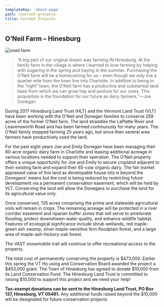 ```yaml
---
templateKey: 'about-page'
path: /current-projects
title: Current Projects
---
```

## O’Neil Farm – Hinesburg
![oneil farm](/img/oneil-farm.jpg)

> “A big part of our original dream was farming IN Hinesburg. At the family farm in the village is where I learned to love farming by helping with sugaring in the spring and haying in the summer. Purchasing the O’Neil farm will be a homecoming for us – even though we only live a quarter mile from the town line into Charlotte. In addition to being in the “right” town, the O’Neil farm has a productive and substantial land base from which we can grow hay and pasture for our cows. This acquisition is the foundation for our future as dairy farmers.”—Joe Donegan

During 2017 Hinesburg Land Trust (HLT) and the Vermont Land Trust (VLT) have been working with the O’Neil and Donegan families to conserve 259 acres of the former O’Neil farm.  The land straddles the LaPlatte River and Leavensworth Road and has been farmed continuously for many years.   The O’Neil family stopped farming 25 years ago, but since then several area farmers have productively used the land.

For the past eight years Joe and Emily Donegan have been managing their 80-acre organic dairy farm in Charlotte and leasing additional acreage in various locations needed to support their operation.  The O’Neil property offers a unique opportunity for Joe and Emily to secure cropland adjacent to their existing farm and expand their 65-cow organic dairy.  The fair market appraised value of this land as developable house lots is beyond the Donegans’ means but the cost is being reduced by restricting future development via a permanent conservation easement, which will be held by VLT.  Conserving the land will allow the Donegans to purchase the land for its agricultural value only.

Once conserved, 135 acres comprising the prime and statewide agricultural soils will remain in crops.  The remaining acreage will be protected in a river corridor easement and riparian buffer zones that will serve to ameliorate flooding, protect downstream water quality, and enhance wildlife habitat.  Features of ecological significance include shrub wetlands, red maple-green ash swamp, silver maple-sensitive fern floodplain forest, and a large area of maple-ash-hickory-oak forest.

The VAST snowmobile trail will continue to offer recreational access to the property.

The total cost of permanently conserving the property is $473,000. Earlier this spring the VT Ho using and Conservation Board awarded the project a $453,000 grant. The Town of Hinesburg has agreed to donate $10,000 from its Land Conservation Fund. The Hinesburg Land Trust is committed to raising $10,000 to support this project and we need your help!

**Tax-exempt donations can be sent to the Hinesburg Land Trust, PO Box 137, Hinesburg, VT 05461.**  Any additional funds raised beyond the $10,000 will be designated for future conservation projects.

